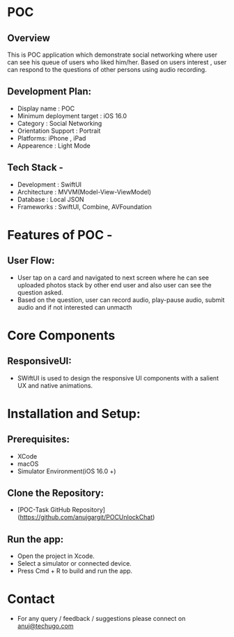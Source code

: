


# POC

 ## Overview
 This is POC application which demonstrate social networking where user can see his queue of users who liked him/her. Based on users interest , user can respond to the questions of other persons using audio recording.
 
## Development Plan:
- Display name : POC
- Minimum deployment target : iOS 16.0
- Category : Social Networking
- Orientation Support : Portrait
- Platforms: iPhone , iPad
- Appearence : Light Mode 

## Tech Stack -
- Development : SwiftUI
- Architecture : MVVM(Model-View-ViewModel)
- Database : Local JSON
- Frameworks : SwiftUI, Combine, AVFoundation

# Features of POC -
 ## User Flow:
  - User tap on a card and navigated to next screen where he can see uploaded photos stack by other end user and also user can see the question asked.
  - Based on the question, user can record audio, play-pause audio, submit audio and if not interested can unmacth
 
# Core Components
 ## ResponsiveUI:
 - SWiftUI is used to design the responsive UI components with a salient UX and native animations.
 
 
# Installation and Setup:
 ## Prerequisites:
 - XCode
 - macOS
 - Simulator Environment(iOS 16.0 +)

 ## Clone the Repository:
 - [POC-Task GitHub Repository] (https://github.com/anujgargit/POCUnlockChat)
 
 ## Run the app:
 - Open the project in Xcode.
 - Select a simulator or connected device.
 - Press Cmd + R to build and run the app.
 
# Contact
- For any query / feedback / suggestions please connect on anuj@techugo.com
